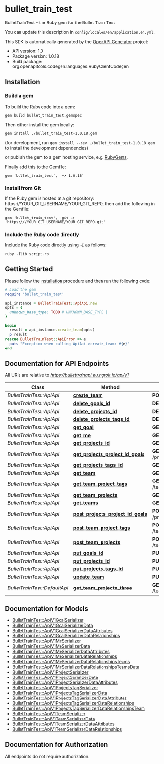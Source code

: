 # bullet_train_test

BulletTrainTest - the Ruby gem for the Bullet Train Test

You can update this description in `config/locales/en/application.en.yml`.

This SDK is automatically generated by the [OpenAPI Generator](https://openapi-generator.tech) project:

- API version: 1.0
- Package version: 1.0.18
- Build package: org.openapitools.codegen.languages.RubyClientCodegen

## Installation

### Build a gem

To build the Ruby code into a gem:

```shell
gem build bullet_train_test.gemspec
```

Then either install the gem locally:

```shell
gem install ./bullet_train_test-1.0.18.gem
```

(for development, run `gem install --dev ./bullet_train_test-1.0.18.gem` to install the development dependencies)

or publish the gem to a gem hosting service, e.g. [RubyGems](https://rubygems.org/).

Finally add this to the Gemfile:

    gem 'bullet_train_test', '~> 1.0.18'

### Install from Git

If the Ruby gem is hosted at a git repository: https:///YOUR_GIT_USERNAME/YOUR_GIT_REPO, then add the following in the Gemfile:

    gem 'bullet_train_test', :git => 'https:///YOUR_GIT_USERNAME/YOUR_GIT_REPO.git'

### Include the Ruby code directly

Include the Ruby code directly using `-I` as follows:

```shell
ruby -Ilib script.rb
```

## Getting Started

Please follow the [installation](#installation) procedure and then run the following code:

```ruby
# Load the gem
require 'bullet_train_test'

api_instance = BulletTrainTest::ApiApi.new
opts = {
  unknown_base_type: TODO # UNKNOWN_BASE_TYPE | 
}

begin
  result = api_instance.create_team(opts)
  p result
rescue BulletTrainTest::ApiError => e
  puts "Exception when calling ApiApi->create_team: #{e}"
end

```

## Documentation for API Endpoints

All URIs are relative to *https://bullettrainapi.eu.ngrok.io/api/v1*

Class | Method | HTTP request | Description
------------ | ------------- | ------------- | -------------
*BulletTrainTest::ApiApi* | [**create_team**](docs/ApiApi.md#create_team) | **POST** /teams | 
*BulletTrainTest::ApiApi* | [**delete_goals_id**](docs/ApiApi.md#delete_goals_id) | **DELETE** /goals/{id} | 
*BulletTrainTest::ApiApi* | [**delete_projects_id**](docs/ApiApi.md#delete_projects_id) | **DELETE** /projects/{id} | 
*BulletTrainTest::ApiApi* | [**delete_projects_tags_id**](docs/ApiApi.md#delete_projects_tags_id) | **DELETE** /projects/tags/{id} | 
*BulletTrainTest::ApiApi* | [**get_goal**](docs/ApiApi.md#get_goal) | **GET** /goals/{id} | 
*BulletTrainTest::ApiApi* | [**get_me**](docs/ApiApi.md#get_me) | **GET** /me | 
*BulletTrainTest::ApiApi* | [**get_projects_id**](docs/ApiApi.md#get_projects_id) | **GET** /projects/{id} | 
*BulletTrainTest::ApiApi* | [**get_projects_project_id_goals**](docs/ApiApi.md#get_projects_project_id_goals) | **GET** /projects/{project_id}/goals | 
*BulletTrainTest::ApiApi* | [**get_projects_tags_id**](docs/ApiApi.md#get_projects_tags_id) | **GET** /projects/tags/{id} | 
*BulletTrainTest::ApiApi* | [**get_team**](docs/ApiApi.md#get_team) | **GET** /teams/{id} | 
*BulletTrainTest::ApiApi* | [**get_team_project_tags**](docs/ApiApi.md#get_team_project_tags) | **GET** /teams/{team_id}/projects/tags | 
*BulletTrainTest::ApiApi* | [**get_team_projects**](docs/ApiApi.md#get_team_projects) | **GET** /teams/{team_id}/projects | 
*BulletTrainTest::ApiApi* | [**get_teams**](docs/ApiApi.md#get_teams) | **GET** /teams | 
*BulletTrainTest::ApiApi* | [**post_projects_project_id_goals**](docs/ApiApi.md#post_projects_project_id_goals) | **POST** /projects/{project_id}/goals | 
*BulletTrainTest::ApiApi* | [**post_team_project_tags**](docs/ApiApi.md#post_team_project_tags) | **POST** /teams/{team_id}/projects/tags | 
*BulletTrainTest::ApiApi* | [**post_team_projects**](docs/ApiApi.md#post_team_projects) | **POST** /teams/{team_id}/projects | 
*BulletTrainTest::ApiApi* | [**put_goals_id**](docs/ApiApi.md#put_goals_id) | **PUT** /goals/{id} | 
*BulletTrainTest::ApiApi* | [**put_projects_id**](docs/ApiApi.md#put_projects_id) | **PUT** /projects/{id} | 
*BulletTrainTest::ApiApi* | [**put_projects_tags_id**](docs/ApiApi.md#put_projects_tags_id) | **PUT** /projects/tags/{id} | 
*BulletTrainTest::ApiApi* | [**update_team**](docs/ApiApi.md#update_team) | **PUT** /teams/{id} | 
*BulletTrainTest::DefaultApi* | [**get_team_projects_three**](docs/DefaultApi.md#get_team_projects_three) | **GET** /teams/{team_id}/projects/three | 


## Documentation for Models

 - [BulletTrainTest::ApiV1GoalSerializer](docs/ApiV1GoalSerializer.md)
 - [BulletTrainTest::ApiV1GoalSerializerData](docs/ApiV1GoalSerializerData.md)
 - [BulletTrainTest::ApiV1GoalSerializerDataAttributes](docs/ApiV1GoalSerializerDataAttributes.md)
 - [BulletTrainTest::ApiV1GoalSerializerDataRelationships](docs/ApiV1GoalSerializerDataRelationships.md)
 - [BulletTrainTest::ApiV1MeSerializer](docs/ApiV1MeSerializer.md)
 - [BulletTrainTest::ApiV1MeSerializerData](docs/ApiV1MeSerializerData.md)
 - [BulletTrainTest::ApiV1MeSerializerDataAttributes](docs/ApiV1MeSerializerDataAttributes.md)
 - [BulletTrainTest::ApiV1MeSerializerDataRelationships](docs/ApiV1MeSerializerDataRelationships.md)
 - [BulletTrainTest::ApiV1MeSerializerDataRelationshipsTeams](docs/ApiV1MeSerializerDataRelationshipsTeams.md)
 - [BulletTrainTest::ApiV1MeSerializerDataRelationshipsTeamsData](docs/ApiV1MeSerializerDataRelationshipsTeamsData.md)
 - [BulletTrainTest::ApiV1ProjectSerializer](docs/ApiV1ProjectSerializer.md)
 - [BulletTrainTest::ApiV1ProjectSerializerData](docs/ApiV1ProjectSerializerData.md)
 - [BulletTrainTest::ApiV1ProjectSerializerDataAttributes](docs/ApiV1ProjectSerializerDataAttributes.md)
 - [BulletTrainTest::ApiV1ProjectsTagSerializer](docs/ApiV1ProjectsTagSerializer.md)
 - [BulletTrainTest::ApiV1ProjectsTagSerializerData](docs/ApiV1ProjectsTagSerializerData.md)
 - [BulletTrainTest::ApiV1ProjectsTagSerializerDataAttributes](docs/ApiV1ProjectsTagSerializerDataAttributes.md)
 - [BulletTrainTest::ApiV1ProjectsTagSerializerDataRelationships](docs/ApiV1ProjectsTagSerializerDataRelationships.md)
 - [BulletTrainTest::ApiV1ProjectsTagSerializerDataRelationshipsTeam](docs/ApiV1ProjectsTagSerializerDataRelationshipsTeam.md)
 - [BulletTrainTest::ApiV1TeamSerializer](docs/ApiV1TeamSerializer.md)
 - [BulletTrainTest::ApiV1TeamSerializerData](docs/ApiV1TeamSerializerData.md)
 - [BulletTrainTest::ApiV1TeamSerializerDataAttributes](docs/ApiV1TeamSerializerDataAttributes.md)
 - [BulletTrainTest::ApiV1TeamSerializerDataRelationships](docs/ApiV1TeamSerializerDataRelationships.md)


## Documentation for Authorization

 All endpoints do not require authorization.

